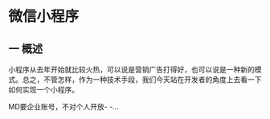 # 微信小程序

## 一 概述

小程序从去年开始就比较火热，可以说是营销广告打得好，也可以说是一种新的模式。总之，不管怎样，作为一种技术手段，我们今天站在开发者的角度上去看一下如何实现一个小程序。

MD要企业账号，不对个人开放- -...

## 